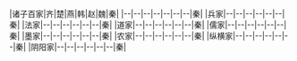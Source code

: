 |诸子百家|齐|楚|燕|韩|赵|魏|秦|
|--|--|--|--|--|--|--|秦|
|兵家|--|--|--|--|--|--|秦|
|法家|--|--|--|--|--|--|秦|
|道家|--|--|--|--|--|--|秦|
|儒家|--|--|--|--|--|--|秦|
|墨家|--|--|--|--|--|--|秦|
|农家|--|--|--|--|--|--|秦|
|纵横家|--|--|--|--|--|--|秦|
|阴阳家|--|--|--|--|--|--|秦|
